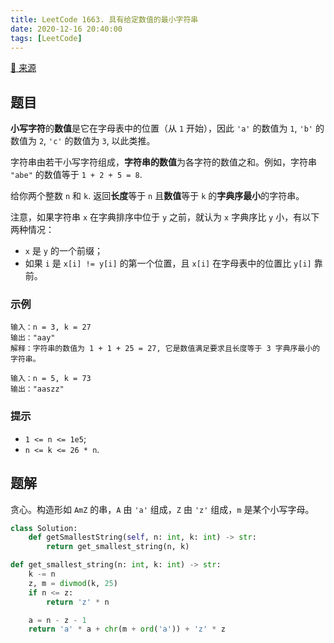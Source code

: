 ```yaml
---
title: LeetCode 1663. 具有给定数值的最小字符串
date: 2020-12-16 20:40:00
tags: [LeetCode]
---
```


[:link: 来源](https://leetcode-cn.com/problems/smallest-string-with-a-given-numeric-value/)

## 题目

**小写字符**的**数值**是它在字母表中的位置（从 `1` 开始），因此 `'a'` 的数值为 `1`, `'b'` 的数值为 `2`, `'c'` 的数值为 `3`, 以此类推。

字符串由若干小写字符组成，**字符串的数值**为各字符的数值之和。例如，字符串 `"abe"` 的数值等于 `1 + 2 + 5 = 8`.

给你两个整数 `n` 和 `k`. 返回**长度**等于 `n` 且**数值**等于 `k` 的**字典序最小**的字符串。

注意，如果字符串 `x` 在字典排序中位于 `y` 之前，就认为 `x` 字典序比 `y` 小，有以下两种情况：

- `x` 是 `y` 的一个前缀；
- 如果 `i` 是 `x[i] != y[i]` 的第一个位置，且 `x[i]` 在字母表中的位置比 `y[i]` 靠前。

### 示例

```raw
输入：n = 3, k = 27
输出："aay"
解释：字符串的数值为 1 + 1 + 25 = 27, 它是数值满足要求且长度等于 3 字典序最小的字符串。
```

```raw
输入：n = 5, k = 73
输出："aaszz"
```

### 提示

- `1 <= n <= 1e5`;
- `n <= k <= 26 * n`.

<!-- more -->

## 题解

贪心。构造形如 `AmZ` 的串，`A` 由 `'a'` 组成，`Z` 由 `'z'` 组成，`m` 是某个小写字母。

```python
class Solution:
    def getSmallestString(self, n: int, k: int) -> str:
        return get_smallest_string(n, k)

def get_smallest_string(n: int, k: int) -> str:
    k -= n
    z, m = divmod(k, 25)
    if n <= z:
        return 'z' * n

    a = n - z - 1
    return 'a' * a + chr(m + ord('a')) + 'z' * z
```
